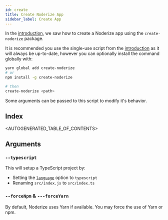 ```yaml
---
id: create
title: Create Noderize App
sidebar_label: Create App
---
```


In the [introduction](introduction.md), we saw how to create a Noderize app using the `create-noderize` package.

It is recommended you use the single-use script from the [introduction](introduction.md) as it will always be up-to-date, however you can optionally install the command globally with:

```bash
yarn global add create-noderize
# or
npm install -g create-noderize

# then
create-noderize <path>
```

Some arguments can be passed to this script to modify it's behavior.

## Index

<AUTOGENERATED_TABLE_OF_CONTENTS>

## Arguments

### `--typescript`

This will setup a TypeScript project by:

* Setting the [`language`](configuration-noderize.md#languages) option to `typescript`
* Renaming `src/index.js` to `src/index.ts`

### `--forceNpm` & `---forceYarn`

By default, Noderize uses Yarn if available. You may force the use of Yarn or npm.
